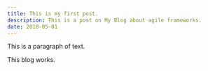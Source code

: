 ```yaml
---
title: This is my first post.
description: This is a post on My Blog about agile frameworks.
date: 2018-05-01
---
```

This is a paragraph of text.

This blog works.